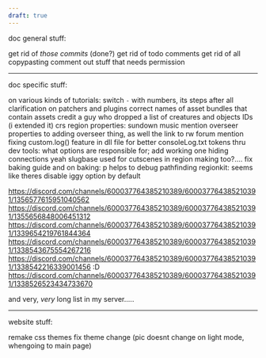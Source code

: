 ```yaml
---
draft: true
---
```

doc general stuff:

get rid of *those commits* (done?)
get rid of todo comments
get rid of all copypasting
comment out stuff that needs permission

--------------------------
doc specific stuff:

on various kinds of tutorials: switch `-` with numbers, its steps after all
clarification on patchers and plugins
correct names of asset bundles that contain assets
credit a guy who dropped a list of creatures and objects IDs (i extended it)
crs region properties: sundown music
mention overseer properties to adding overseer thing, as well the link to rw forum
mention fixing custom.log() feature in dll file for better consoleLog.txt
tokens thru dev tools: what options are responsible for; add working one
hiding connections yeah
slugbase used for cutscenes in region making too?....
fix baking guide
and on baking: p helps to debug pathfinding
regionkit: seems like theres disable iggy option by default 

https://discord.com/channels/600037764385210389/600037764385210391/1356577615951040562
https://discord.com/channels/600037764385210389/600037764385210391/1355656848006451312
https://discord.com/channels/600037764385210389/600037764385210391/1339654219761844364
https://discord.com/channels/600037764385210389/600037764385210391/1338543675554267216
https://discord.com/channels/600037764385210389/600037764385210391/1338542216339001456
:D 
https://discord.com/channels/600037764385210389/600037764385210391/1338526523434733670

and very, *very* long list in my server.....

-------------
website stuff:

remake css themes
fix theme change (pic doesnt change on light mode, whengoing to main page)